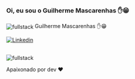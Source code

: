 ### Oi, eu sou o Guilherme Mascarenhas ✋😁 <br>
<img align="center" alt="fullstack" src="https://emoji.discadia.com/emojis/a12d9ca8-07d4-421b-9900-349a667b411d.PNG" /> Guilherme Mascarenhas ✋😁

[![Linkedin](https://img.shields.io/badge/LinkedIn-0077B5?style=for-the-badge&logo=linkedin&logoColor=white)](https://www.linkedin.com/in/guilherme-mascarenhas-995622113/)

<div styLe="display: inline_block"><br/>
  <img align="center" alt="fullstack" src="https://res.cloudinary.com/dmsxwwfb5/image/upload/v1595866967/full-stack-devlopment-min.png" />
</div>
  

Apaixonado por dev ❤️
